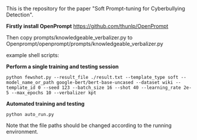 This is the repository for the paper "Soft Prompt-tuning for Cyberbullying Detection".

**Firstly install OpenPrompt** https://github.com/thunlp/OpenPrompt

Then copy prompts/knowledgeable_verbalizer.py to Openprompt/openprompt/prompts/knowledgeable_verbalizer.py

example shell scripts:

**Perform a single training and testing session**
```shell
python fewshot.py --result_file ./result.txt --template_type soft --model_name_or_path google-bert/bert-base-uncased --dataset wiki --template_id 0 --seed 123 --batch_size 16 --shot 40 --learning_rate 2e-5 --max_epochs 10 --verbalizer kpt
```

**Automated training and testing**
```shell
python auto_run.py
```
Note that the file paths should be changed according to the running environment.
